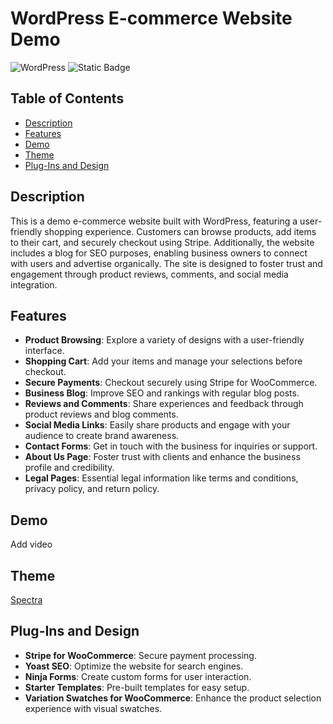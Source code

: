 # WordPress E-commerce Website Demo

![WordPress](https://img.shields.io/badge/WordPress-blue?style=for-the-badge&logo=WordPress&labelColor=grey)
![Static Badge](https://img.shields.io/badge/Stripe-purple?style=for-the-badge&logo=Stripe&labelColor=grey)

## Table of Contents

<ul>
    <li>
        <a href="#description">Description</a>
    </li>
    <li>
        <a href="#features">Features</a>
    </li>
    <li>
        <a href="#demo">Demo</a>
    </li>
    <li>
        <a href="#theme">Theme</a>
    </li>
    <li>
        <a href="#plug-ins-and-deisgn">Plug-Ins and Design</a>
    </li>
</ul>

## Description

This is a demo e-commerce website built with WordPress, featuring a user-friendly shopping experience. Customers can browse products, add items to their cart, and securely checkout using Stripe. Additionally, the website includes a blog for SEO purposes, enabling business owners to connect with users and advertise organically. The site is designed to foster trust and engagement through product reviews, comments, and social media integration.

## Features

- **Product Browsing**: Explore a variety of designs with a user-friendly interface.
- **Shopping Cart**: Add your items and manage your selections before checkout.
- **Secure Payments**: Checkout securely using Stripe for WooCommerce.
- **Business Blog**: Improve SEO and rankings with regular blog posts.
- **Reviews and Comments**: Share experiences and feedback through product reviews and blog comments.
- **Social Media Links**: Easily share products and engage with your audience to create brand awareness.
- **Contact Forms**: Get in touch with the business for inquiries or support.
- **About Us Page**: Foster trust with clients and enhance the business profile and credibility.
- **Legal Pages**: Essential legal information like terms and conditions, privacy policy, and return policy.

## Demo

Add video 

## Theme 

[Spectra](https://wpspectra.com/)

## Plug-Ins and Design 

- **Stripe for WooCommerce**: Secure payment processing.
- **Yoast SEO**: Optimize the website for search engines.
- **Ninja Forms**: Create custom forms for user interaction.
- **Starter Templates**: Pre-built templates for easy setup.
- **Variation Swatches for WooCommerce**: Enhance the product selection experience with visual swatches.
